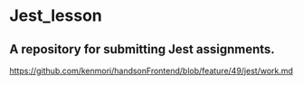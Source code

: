 # Jest_lesson
## A repository for submitting Jest assignments.
https://github.com/kenmori/handsonFrontend/blob/feature/49/jest/work.md

